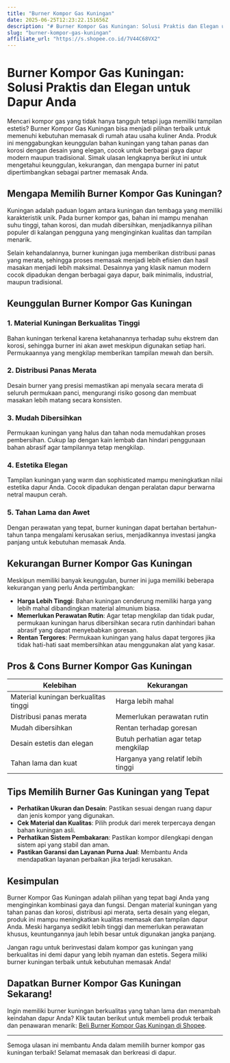 ```yaml
---
title: "Burner Kompor Gas Kuningan"
date: 2025-06-25T12:23:22.151656Z
description: "# Burner Kompor Gas Kuningan: Solusi Praktis dan Elegan untuk Dapur Anda..."
slug: "burner-kompor-gas-kuningan"
affiliate_url: "https://s.shopee.co.id/7V44C68VX2"
---
```

# Burner Kompor Gas Kuningan: Solusi Praktis dan Elegan untuk Dapur Anda

Mencari kompor gas yang tidak hanya tangguh tetapi juga memiliki tampilan estetis? Burner Kompor Gas Kuningan bisa menjadi pilihan terbaik untuk memenuhi kebutuhan memasak di rumah atau usaha kuliner Anda. Produk ini menggabungkan keunggulan bahan kuningan yang tahan panas dan korosi dengan desain yang elegan, cocok untuk berbagai gaya dapur modern maupun tradisional. Simak ulasan lengkapnya berikut ini untuk mengetahui keunggulan, kekurangan, dan mengapa burner ini patut dipertimbangkan sebagai partner memasak Anda.

## Mengapa Memilih Burner Kompor Gas Kuningan?

Kuningan adalah paduan logam antara kuningan dan tembaga yang memiliki karakteristik unik. Pada burner kompor gas, bahan ini mampu menahan suhu tinggi, tahan korosi, dan mudah dibersihkan, menjadikannya pilihan populer di kalangan pengguna yang menginginkan kualitas dan tampilan menarik.

Selain kehandalannya, burner kuningan juga memberikan distribusi panas yang merata, sehingga proses memasak menjadi lebih efisien dan hasil masakan menjadi lebih maksimal. Desainnya yang klasik namun modern cocok dipadukan dengan berbagai gaya dapur, baik minimalis, industrial, maupun tradisional.

## Keunggulan Burner Kompor Gas Kuningan

### 1. Material Kuningan Berkualitas Tinggi
Bahan kuningan terkenal karena ketahanannya terhadap suhu ekstrem dan korosi, sehingga burner ini akan awet meskipun digunakan setiap hari. Permukaannya yang mengkilap memberikan tampilan mewah dan bersih.

### 2. Distribusi Panas Merata
Desain burner yang presisi memastikan api menyala secara merata di seluruh permukaan panci, mengurangi risiko gosong dan membuat masakan lebih matang secara konsisten.

### 3. Mudah Dibersihkan
Permukaan kuningan yang halus dan tahan noda memudahkan proses pembersihan. Cukup lap dengan kain lembab dan hindari penggunaan bahan abrasif agar tampilannya tetap mengkilap.

### 4. Estetika Elegan
Tampilan kuningan yang warm dan sophisticated mampu meningkatkan nilai estetika dapur Anda. Cocok dipadukan dengan peralatan dapur berwarna netral maupun cerah.

### 5. Tahan Lama dan Awet
Dengan perawatan yang tepat, burner kuningan dapat bertahan bertahun-tahun tanpa mengalami kerusakan serius, menjadikannya investasi jangka panjang untuk kebutuhan memasak Anda.

## Kekurangan Burner Kompor Gas Kuningan

Meskipun memiliki banyak keunggulan, burner ini juga memiliki beberapa kekurangan yang perlu Anda pertimbangkan:

- **Harga Lebih Tinggi**: Bahan kuningan cenderung memiliki harga yang lebih mahal dibandingkan material almunium biasa.
- **Memerlukan Perawatan Rutin**: Agar tetap mengkilap dan tidak pudar, permukaan kuningan harus dibersihkan secara rutin danhindari bahan abrasif yang dapat menyebabkan goresan.
- **Rentan Tergores**: Permukaan kuningan yang halus dapat tergores jika tidak hati-hati saat membersihkan atau menggunakan alat yang kasar.

## Pros & Cons Burner Kompor Gas Kuningan

| Kelebihan                                | Kekurangan                                |
|------------------------------------------|------------------------------------------|
| Material kuningan berkualitas tinggi   | Harga lebih mahal                      |
| Distribusi panas merata                | Memerlukan perawatan rutin             |
| Mudah dibersihkan                       | Rentan terhadap goresan                |
| Desain estetis dan elegan              | Butuh perhatian agar tetap mengkilap   |
| Tahan lama dan kuat                     | Harganya yang relatif lebih tinggi    |

## Tips Memilih Burner Gas Kuningan yang Tepat

- **Perhatikan Ukuran dan Desain**: Pastikan sesuai dengan ruang dapur dan jenis kompor yang digunakan.
- **Cek Material dan Kualitas**: Pilih produk dari merek terpercaya dengan bahan kuningan asli.
- **Perhatikan Sistem Pembakaran**: Pastikan kompor dilengkapi dengan sistem api yang stabil dan aman.
- **Pastikan Garansi dan Layanan Purna Jual**: Membantu Anda mendapatkan layanan perbaikan jika terjadi kerusakan.

## Kesimpulan

Burner Kompor Gas Kuningan adalah pilihan yang tepat bagi Anda yang menginginkan kombinasi gaya dan fungsi. Dengan material kuningan yang tahan panas dan korosi, distribusi api merata, serta desain yang elegan, produk ini mampu meningkatkan kualitas memasak dan tampilan dapur Anda. Meski harganya sedikit lebih tinggi dan memerlukan perawatan khusus, keuntungannya jauh lebih besar untuk digunakan jangka panjang.

Jangan ragu untuk berinvestasi dalam kompor gas kuningan yang berkualitas ini demi dapur yang lebih nyaman dan estetis. Segera miliki burner kuningan terbaik untuk kebutuhan memasak Anda!

## Dapatkan Burner Kompor Gas Kuningan Sekarang!

Ingin memiliki burner kuningan berkualitas yang tahan lama dan menambah keindahan dapur Anda? Klik tautan berikut untuk membeli produk terbaik dan penawaran menarik: [Beli Burner Kompor Gas Kuningan di Shopee](https://s.shopee.co.id/7V44C68VX2).

---

Semoga ulasan ini membantu Anda dalam memilih burner kompor gas kuningan terbaik! Selamat memasak dan berkreasi di dapur.